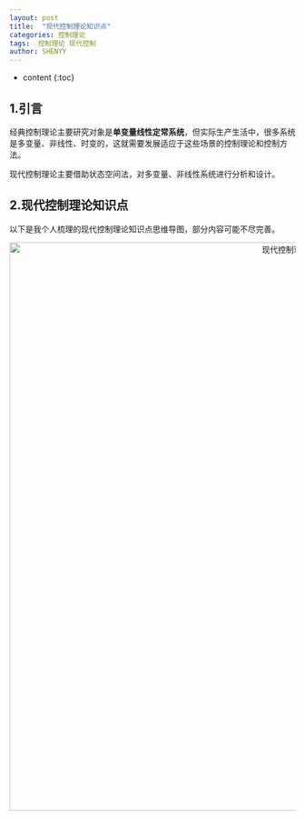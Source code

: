 ```yaml
---
layout: post
title:  "现代控制理论知识点"
categories: 控制理论
tags:  控制理论 现代控制
author: SHENYY
---
```


* content
{:toc}

## 1.引言
经典控制理论主要研究对象是**单变量线性定常系统**，但实际生产生活中，很多系统是多变量、非线性、时变的，这就需要发展适应于这些场景的控制理论和控制方法。

现代控制理论主要借助状态空间法，对多变量、非线性系统进行分析和设计。




## 2.现代控制理论知识点
以下是我个人梳理的现代控制理论知识点思维导图，部分内容可能不尽完善。
<center><img src="https://shenyy1993.github.io/blog/assets/2023/05/现代控制理论知识点.png" width="1000" title="现代控制理论知识点"></center>





